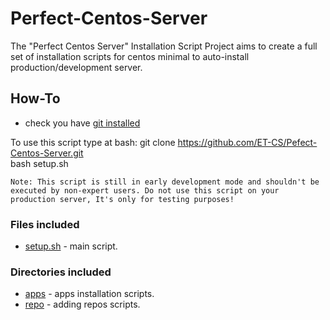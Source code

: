 Perfect-Centos-Server
=====================

The "Perfect Centos Server" Installation Script Project aims to create a full set of installation scripts for centos minimal to auto-install production/development server.

How-To
------
* check you have [git installed][git-itek]

To use this script type at bash:
    git clone https://github.com/ET-CS/Pefect-Centos-Server.git  
    bash setup.sh
 
    Note: This script is still in early development mode and shouldn't be executed by non-expert users. Do not use this script on your production server, It's only for testing purposes!

### Files included
* [setup.sh][setup.sh] - main script.

### Directories included
* [apps][apps] - apps installation scripts.
* [repo][repo] - adding repos scripts.

[setup.sh]: https://github.com/ET-CS/Perfect-Centos-Server/blob/master/setup.sh
[apps]: https://github.com/ET-CS/Perfect-Centos-Server/tree/master/apps
[repo]: https://github.com/ET-CS/Perfect-Centos-Server/tree/master/repo
[git-itek]: http://itekblog.com/how-use-git-on-centos-6-2/